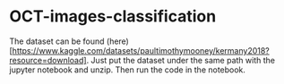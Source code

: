 # OCT-images-classification
The dataset can be found (here)[https://www.kaggle.com/datasets/paultimothymooney/kermany2018?resource=download].
Just put the dataset under the same path with the jupyter notebook and unzip. Then run the code in the notebook.
